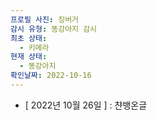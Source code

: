 ```yaml
---
프로필 사진: 징버거
감시 유형: 똥강아지 감시
최초 상태:
  - 키메라
현재 상태:
  - 똥강아지
확인날짜: 2022-10-16
---
```

- [ 2022년 10월 26일 ] : 챤뱅온글